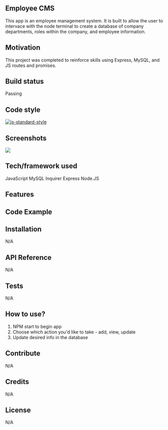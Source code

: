 ## Employee CMS
This app is an employee management system. It is built to allow the user to intervace with the node terminal to create a database of company departments, roles within the company, and employee information.

## Motivation
This project was completed to reinforce skills using Express, MySQL, and JS routes and promises.

## Build status
Passing

## Code style
[![js-standard-style](https://img.shields.io/badge/code%20style-standard-brightgreen.svg?style=flat)](https://github.com/feross/standard)
 
## Screenshots
<img src="./planner-screenshot.png"></img>

## Tech/framework used
JavaScript
MySQL
Inquirer
Express
Node.JS

## Features

## Code Example


## Installation
N/A

## API Reference
N/A

## Tests
N/A

## How to use?
1. NPM start to begin app
2. Choose which action you'd like to take - add, view, update
3. Update desired info in the database

## Contribute
N/A

## Credits
N/A


## License
N/A
